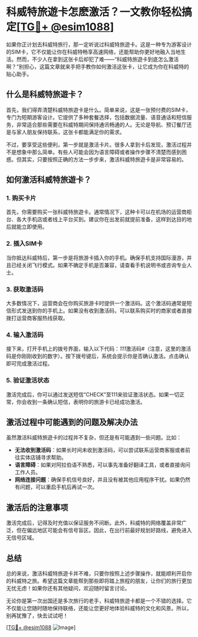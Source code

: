 # 科威特旅遊卡怎麽激活？一文教你轻松搞定[[TG💪+ @esim1088](https://t.me/s/esim1088)]

如果你正计划去科威特旅行，那一定听说过科威特旅遊卡。这是一种专为游客设计的SIM卡，它不仅能让你在科威特畅享高速网络，还能帮助你更好地融入当地生活。然而，不少人在拿到这张卡后却犯了难——“科威特旅遊卡到底怎么激活啊？”别担心，这篇文章就来手把手教你如何激活这张卡，让它成为你在科威特的贴心助手。

## 什么是科威特旅遊卡？

首先，我们得弄清楚科威特旅遊卡是什么。简单来说，这是一张预付费的SIM卡，专门为短期游客设计。它提供了多种套餐选择，包括数据流量、语音通话和短信服务，非常适合那些需要在科威特期间保持通讯畅通的人。无论是导航、预订餐厅还是与家人朋友保持联系，这张卡都能满足你的需求。

不过，要享受这些便利，第一步就是激活卡片。很多人拿到卡后发现，激活过程并不是想象中那么简单。有些人可能会因为语言障碍或者操作步骤不清楚而感到困惑。但其实，只要按照正确的方法一步步来，激活科威特旅遊卡是非常容易的。

## 如何激活科威特旅遊卡？

### 1. 购买卡片

首先，你需要购买一张科威特旅遊卡。通常情况下，这种卡可以在机场的运营商柜台、各大手机店或者线上平台买到。建议你在出发前就提前准备，这样到达目的地后就能立即使用。

### 2. 插入SIM卡

当你抵达科威特后，第一步是将旅游卡插入你的手机。确保手机支持国际漫游，并且已经关闭飞行模式。如果不确定手机是否兼容，请查看手机说明书或咨询专业人士。

### 3. 获取激活码

大多数情况下，运营商会在你购买旅游卡时提供一个激活码。这个激活码通常是短信形式发送到你的手机上。如果没有收到激活码，可以联系购买时的商家或者直接拨打运营商客服热线获取。

### 4. 输入激活码

接下来，打开手机上的拨号界面，输入以下代码：*111*激活码#（注意，这里的激活码是你刚刚收到的数字）。按下拨号键后，系统会提示你是否确认激活。点击确认即可完成激活过程。

### 5. 验证激活状态

激活完成后，你可以通过发送短信“CHECK”至111来验证激活状态。如果一切正常，你会收到一条确认短信，表明你的旅游卡已经成功激活。

## 激活过程中可能遇到的问题及解决办法

虽然激活科威特旅遊卡的过程并不复杂，但还是有可能遇到一些问题。比如：

- **无法收到激活码**：如果长时间未收到激活码，可以尝试联系运营商客服或者前往实体店铺寻求帮助。
- **语言障碍**：如果对阿拉伯语不熟悉，可以事先准备好翻译工具，或者直接询问工作人员。
- **网络连接问题**：确保手机信号良好，并且没有被其他应用程序干扰。如果仍然有问题，可以重启手机后再试一次。

## 激活后的注意事项

激活完成后，记得及时充值以保证服务不间断。此外，科威特的网络覆盖非常广泛，但在偏远地区可能会有信号盲区。因此，在出行前最好规划好路线，避免进入无信号区域。

## 总结

总的来说，激活科威特旅遊卡并不难，只要你按照上述步骤操作，就能顺利开启你的科威特之旅。希望这篇文章能帮到那些即将踏上旅程的朋友，让你们的旅行更加无忧无虑！如果你还有其他疑问，欢迎随时留言讨论。

无论你是第一次出国还是多次旅行的老手，科威特旅遊卡都是一个不错的选择。它不仅能让您随时随地保持联络，还能让您更好地体验科威特的文化和风景。所以，别再犹豫了，快去试试吧！

[[TG💪+ @esim1088](https://t.me/s/esim1088) ![Image](https://i.postimg.cc/4NQfJmqS/Snipaste-2025-05-13-00-14-12.png)]